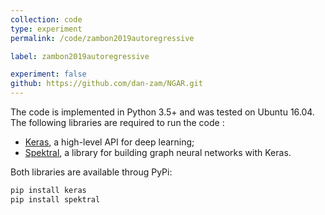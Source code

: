 ```yaml
---
collection: code
type: experiment
permalink: /code/zambon2019autoregressive

label: zambon2019autoregressive

experiment: false
github: https://github.com/dan-zam/NGAR.git
---
```



The code is implemented in Python 3.5+ and was tested on Ubuntu 16.04.  
The following libraries are required to run the code : 

- [Keras](https://keras.io/), a high-level API for deep learning;
- [Spektral](https://danielegrattarola.github.io/spektral/), a library for building graph neural networks with Keras.

Both libraries are available throug PyPi: 

```bash
pip install keras
pip install spektral
```
